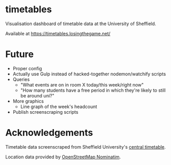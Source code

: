 # timetables
Visualisation dashboard of timetable data at the University of Sheffield.

Available at https://timetables.losingthegame.net/

# Future

- Proper config
- Actually use Gulp instead of hacked-together nodemon/watchify scripts
- Queries
  - "What events are on in room X today/this week/right now"
  - "How many students have a free period in which they're likely to still be around uni?"
- More graphics
  - Line graph of the week's headcount
- Publish screenscraping scripts

# Acknowledgements

Timetable data screenscraped from Sheffield University's [central timetable](http://www-online.shef.ac.uk:3001/pls/live/web_tt.main).

Location data provided by [OpenStreetMap Nominatim](https://nominatim.openstreetmap.org/).
